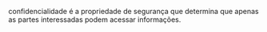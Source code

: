 confidencialidade é a propriedade de segurança que determina que apenas as partes interessadas podem acessar informações.
